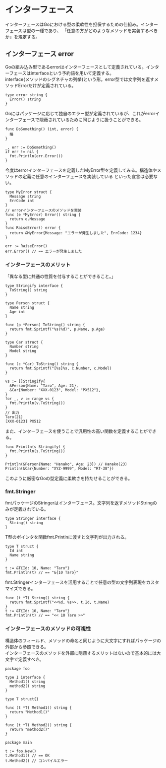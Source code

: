 # インターフェース

インターフェースはGoにおける型の柔軟性を担保するための仕組み。インターフェースは型の一種であり、
「任意の方がどのようなメソッドを実装するべきか」を規定する。  
## インターフェース error
Goの組み込み型であるerrorはインターフェースとして定義されている。インターフェースはinterfaceという予約語を用いて定義する。  
interface{メソッドのシグネチャの列挙}という形。error型では文字列を返すメソッドErrorだけが定義されている。  
~~~  
type error string {
  Error() string
}
~~~  

Goにはパッケージに応じて独自のエラー型が定義されているが、これがerrorインターフェースで隠蔽されているために同じように扱うことができる。  
~~~  
func DoSomething() (int, error) {
  略
}

_, err := DoSomething()
if err != nil {
  fmt.Println(err.Error())
}
~~~  

今度はerrorインターフェースを定義したMyError型を定義してみる。構造体やメソッドの定義に任意のインターフェースを実装している
といった宣言は必要ない。  
~~~  
type MyError struct {
  Message string
  ErrCode int
}
// errorインターフェースのメソッドを実装
func (e *MyError) Error() string {
  return e.Message
}
func RaiseError() error {
  return &MyError{Message: "エラーが発生しました", ErrCode: 1234}
}

err := RaiseError()
err.Error() // == エラーが発生しました
~~~  

### インターフェースのメリット

「異なる型に共通の性質を付与することができること。」  
~~~  
type Stringify interface {
  ToString() string
}

type Person struct {
  Name string
  Age int
}

func (p *Person) ToString() string {
  return fmt.Sprintf("%s(%d)", p.Name, p.Age)
}

type Car struct {
  Number string
  Model string
}

func (c *Car) ToString() string {
  return fmt.Sprintf("[%s]%s, c.Number, c.Model)
}

vs := []Stringify{
  &Person{Name: "Taro", Age: 21},
  &Car{Number: "XXX-0123", Model: "PX512"},
}
for _, v := range vs {
  fmt.Println(v.ToString())
}
// 出力
Taro(21)
[XXX-0123] PX512
~~~  

また、インターフェースを使うことで汎用性の高い関数を定義することができる。  
~~~  
func Println(s Stringify) {
  fmt.Println(s.ToString())
}

Println(&Person{Name: "Hanako", Age: 23}) // Hanako(23)
Println(&Car{Number: "XYZ-9999", Model: "RT-38"})
~~~  
このように厳密なGoの型定義に柔軟さを持たせることができる。  

### fmt.Stringer
fmtパッケージのStringerはインターフェース。文字列を返すメソッドStringのみが定義されている。  
~~~  
type Stringer interface {
  String() string
}
~~~
T型のポインタを関数fmt.Printlnに渡すと文字列が出力される。  
~~~
type T struct {
  Id int
  Name string
}

t := &T{Id: 10, Name: "Taro"}
fmt.Println(t) // == "&{10 Taro}"
~~~  
fmt.Stringerインターフェースを活用することで任意の型の文字列表現をカスタマイズできる。  

~~~  
func (t *T) String() string {
  return fmt.Sprintf("<<%d, %s>>, t.Id, t.Name)
}
t := &T{Id: 10, Name: "Taro"}
fmt.Println(t) // == "<< 10 Taro >>"
~~~  

### インターフェースのメソッドの可視性
構造体のフィールド、メソッドの命名と同じように大文字にすればパッケージの外部から参照できる。  
インターフェースのメソッドを外部に隠蔽するメリットはないので基本的には大文字で定義すべき。  
~~~  
package foo

type I interface {
  Method1() string
  method2() string
}

type T struct{}

func (t *T) Method1() string {
  return "Method1()"
}

func (t *T) Method2() string {
  return "method2()"
}
~~~  

~~~  
package main

t := foo.New()
t.Method1() // == OK
t.Method2() // コンパイルエラー
~~~  


